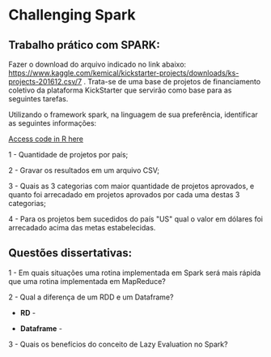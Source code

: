 # Challenging Spark

## Trabalho prático com SPARK:
Fazer o download do arquivo indicado no link abaixo: https://www.kaggle.com/kemical/kickstarter-projects/downloads/ks-projects-201612.csv/7 . Trata-se de uma base de projetos de financiamento coletivo da plataforma KickStarter que servirão como base para as seguintes tarefas.

Utilizando o framework spark, na linguagem de sua preferência, identificar as seguintes informações:

[Access code in R here](../blob/master/LICENSE)

1 - Quantidade de projetos por país;

2 - Gravar os resultados em um arquivo CSV;

3 - Quais as 3 categorias com maior quantidade de projetos aprovados, e quanto foi arrecadado em projetos aprovados por cada uma destas 3 categorias;

4 - Para os projetos bem sucedidos do país "US" qual o valor em dólares foi arrecadado acima das metas estabelecidas.

## Questões dissertativas:

1 - Em quais situações uma rotina implementada em Spark será mais rápida que uma rotina implementada em MapReduce?

2 - Qual a diferença de um RDD e um Dataframe?

+ **RD** - 

+ **Dataframe** - 

3 - Quais os benefícios do conceito de Lazy Evaluation no Spark?

